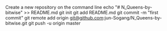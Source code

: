 Create a new repository on the command line
echo "# N_Queens-by-bitwise" >> README.md
git init
git add README.md
git commit -m "first commit"
git remote add origin git@github.com:jun-Sogang/N_Queens-by-bitwise.git
git push -u origin master

